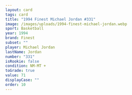 ```yaml
---
layout: card
tags: card
title: "1994 Finest Michael Jordan #331"
image: /images/uploads/1994-finest-michael-jordan.webp
sport: Basketball
year: 1994
brand: Finest
subset: ""
player: Michael Jordan
lastName: Jordan
number: "331"
isRookie: false
condition: NM-MT +
toGrade: true
value: 71
displayCase: ""
order: 10
---
```

